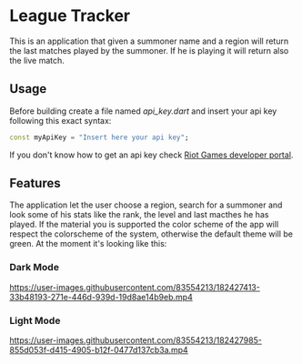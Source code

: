# League Tracker

This is an application that given a summoner name and a region will return the last matches played by the summoner. If he is playing it will return also the live match.

## Usage
Before building create a file named *api_key.dart* and insert your api key following this exact syntax:

```dart
const myApiKey = "Insert here your api key";
```

If you don't know how to get an api key check [Riot Games developer portal](https://developer.riotgames.com/).

## Features
The application let the user choose a region, search for a summoner and look some of his stats like the rank, the level and last macthes he has played. If the material you is supported the color scheme of the app will respect the colorscheme of the system, otherwise the default theme will be green. At the moment it's looking like this:
### Dark Mode

https://user-images.githubusercontent.com/83554213/182427413-33b48193-271e-446d-939d-19d8ae14b9eb.mp4

### Light Mode

https://user-images.githubusercontent.com/83554213/182427985-855d053f-d415-4905-b12f-0477d137cb3a.mp4
